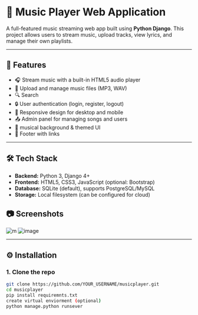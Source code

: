 # 🎵 Music Player Web Application

A full-featured music streaming web app built using **Python Django**. This project allows users to stream music, upload tracks, view lyrics, and manage their own playlists.

---

## 🚀 Features

- 🎧 Stream music with a built-in HTML5 audio player
- 📁 Upload and manage music files (MP3, WAV)
- 🔍 Search 
- 🔒 User authentication (login, register, logout)
- 📱 Responsive design for desktop and mobile
- 📤 Admin panel for managing songs and users
- 🎨 musical background & themed UI
- 📱 Footer with links 

---

## 🛠️ Tech Stack

- **Backend:** Python 3, Django 4+
- **Frontend:** HTML5, CSS3, JavaScript (optional: Bootstrap)
- **Database:** SQLite (default), supports PostgreSQL/MySQL
- **Storage:** Local filesystem (can be configured for cloud)



## 📷 Screenshots


![m](https://github.com/user-attachments/assets/ea30ad73-57d2-4976-ba47-0b7b1dce628a)
![image](https://github.com/user-attachments/assets/7adb38ae-8883-4652-8c32-0eff18bb912b)


---

## ⚙️ Installation

### 1. Clone the repo

```bash
git clone https://github.com/YOUR_USERNAME/musicplayer.git
cd musicplayer
pip install requiremnts.txt
create virtual enviorment (optional)
python manage.python runsever
